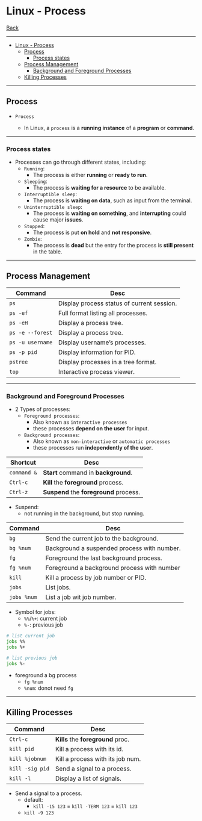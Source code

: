 # Linux - Process

[Back](../../index.md)

---

- [Linux - Process](#linux---process)
  - [Process](#process)
    - [Process states](#process-states)
  - [Process Management](#process-management)
    - [Background and Foreground Processes](#background-and-foreground-processes)
  - [Killing Processes](#killing-processes)

---

## Process

- `Process`

  - In Linux, a `process` is a **running instance** of a **program** or **command**.

---

### Process states

- Processes can go through different states, including:
  - `Running`:
    - The process is either **running** or **ready to run**.
  - `Sleeping`:
    - The process is **waiting for a resource** to be available.
  - `Interruptible sleep`:
    - The process is **waiting on data**, such as input from the terminal.
  - `Uninterruptible sleep`:
    - The process is **waiting on something**, and **interrupting** could cause major **issues**.
  - `Stopped`:
    - The process is put **on hold** and **not responsive**.
  - `Zombie`:
    - The process is **dead** but the entry for the process is **still present** in the table.

---

## Process Management

| Command          | Desc                                       |
| ---------------- | ------------------------------------------ |
| `ps`             | Display process status of current session. |
| `ps -ef`         | Full format listing all processes.         |
| `ps -eH`         | Display a process tree.                    |
| `ps -e --forest` | Display a process tree.                    |
| `ps -u username` | Display username’s processes.              |
| `ps -p pid`      | Display information for PID.               |
| `pstree`         | Display processes in a tree format.        |
| `top`            | Interactive process viewer.                |

---

### Background and Foreground Processes

- 2 Types of processes:
  - `Foreground processes`:
    - Also known as `interactive processes`
    - these processes **depend on the user** for input.
  - `Background processes`:
    - Also known as `non-interactive` or `automatic processes`
    - these processes run **independently of the user**.

| Shortcut    | Desc                                    |
| ----------- | --------------------------------------- |
| `command &` | **Start** command in **background**.    |
| `Ctrl-c`    | **Kill** the **foreground** process.    |
| `Ctrl-z`    | **Suspend** the **foreground** process. |

- Suspend:
  - not running in the background, but stop running.

| Command     | Desc                                        |
| ----------- | ------------------------------------------- |
| `bg`        | Send the current job to the background.     |
| `bg %num`   | Background a suspended process with number. |
| `fg`        | Foreground the last background process.     |
| `fg %num`   | Foreground a background process with number |
| `kill`      | Kill a process by job number or PID.        |
| `jobs`      | List jobs.                                  |
| `jobs %num` | List a job wit job number.                  |

- Symbol for jobs:
  - `%%`/`%+`: current job
  - `%-`: previous job

```sh
# list current job
jobs %%
jobs %+

# list previous job
jobs %-
```

- foreground a bg process
  - `fg %num`
  - `%num`: donot need `fg`

---

## Killing Processes

| Command         | Desc                               |
| --------------- | ---------------------------------- |
| `Ctrl-c`        | **Kills** the **foreground** proc. |
| `kill pid`      | Kill a process with its id.        |
| `kill %jobnum`  | Kill a process with its job num.   |
| `kill -sig pid` | Send a signal to a process.        |
| `kill -l`       | Display a list of signals.         |

- Send a signal to a process.
  - default:
    - `kill -15 123` = `kill -TERM 123` = `kill 123`
  - `kill -9 123`
